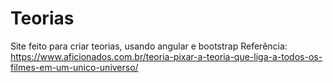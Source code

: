 # Teorias
Site feito para criar teorias, usando angular e bootstrap
Referência: https://www.aficionados.com.br/teoria-pixar-a-teoria-que-liga-a-todos-os-filmes-em-um-unico-universo/
